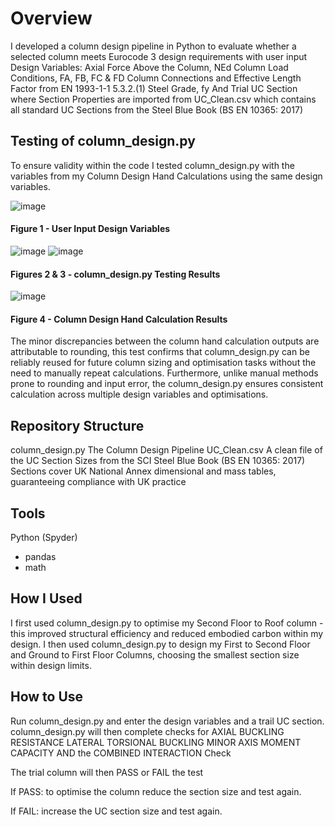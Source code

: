 # Overview 

I developed a column design pipeline in Python to evaluate whether a selected column
meets Eurocode 3 design requirements with user input Design Variables:
Axial Force Above the Column, NEd
Column Load Conditions, FA, FB, FC & FD
Column Connections and Effective Length Factor from EN 1993-1-1 5.3.2.(1)
Steel Grade, fy
And Trial UC Section where Section Properties are imported from UC_Clean.csv which
contains all standard UC Sections from the Steel Blue Book (BS EN 10365: 2017)

## Testing of column_design.py

To ensure validity within the code I tested column_design.py with the variables from my Column Design Hand Calculations using the same design variables. 

![image](https://github.com/user-attachments/assets/38b6e5fd-3cfb-41f8-96ad-cb4babf42f22)
#### Figure 1 - User Input Design Variables

![image](https://github.com/user-attachments/assets/1ec3ff37-b215-4683-b3ad-544eafe8b1f8)
![image](https://github.com/user-attachments/assets/c4fb8eda-9876-48e3-ad00-d93ed91512bb)
#### Figures 2 & 3 - column_design.py Testing Results

![image](https://github.com/user-attachments/assets/abcae6e6-d7e3-4947-ab01-ed3d3c192681) 
#### Figure 4 - Column Design Hand Calculation Results

The minor discrepancies between the column hand calculation outputs are attributable to rounding, this test confirms that column_design.py can be reliably reused for future column sizing and optimisation tasks without the need to manually repeat calculations.
Furthermore, unlike manual methods prone to rounding and input error, the column_design.py ensures consistent calculation across multiple design variables and optimisations.

## Repository Structure

column_design.py
The Column Design Pipeline
UC_Clean.csv
A clean file of the UC Section Sizes from the SCI Steel Blue Book (BS EN 10365: 2017)
Sections cover UK National Annex dimensional and mass tables, guaranteeing compliance with UK practice

## Tools 

Python (Spyder)
- pandas
- math

## How I Used

I first used column_design.py to optimise my Second Floor to Roof column - this improved structural efficiency and reduced embodied carbon within my design.
I then used column_design.py to design my First to Second Floor and Ground to First Floor Columns, choosing the smallest section size within design limits.

## How to Use

Run column_design.py and enter the design variables and a trail UC section.
column_design.py will then complete checks for AXIAL BUCKLING RESISTANCE
LATERAL TORSIONAL BUCKLING
MINOR AXIS MOMENT CAPACITY
AND the COMBINED INTERACTION Check

The trial column will then PASS or FAIL the test

If PASS: to optimise the column reduce the section size and test again.

If FAIL: increase the UC section size and test again.
